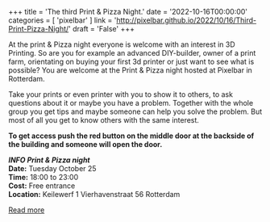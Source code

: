+++
title = 'The third Print & Pizza Night.'
date = '2022-10-16T00:00:00'
categories = [ 
 'pixelbar' 
] 
link = 'http://pixelbar.github.io/2022/10/16/Third-Print-Pizza-Night/'
draft = 'False'
+++

<p>At the print &amp; Pizza night everyone is welcome with an interest in 3D Printing. So are you for example an advanced DIY-builder, owner of a print farm, orientating on buying your first 3d printer or just want to see what is possible? You are welcome at the Print &amp; Pizza night hosted at Pixelbar in Rotterdam.</p>

<p>Take your prints or even printer with you to show it to others, to ask questions about it or maybe you have a problem. Together with the whole group you get tips and maybe someone can help you solve the problem. But most of all you get to know others with the same interest.</p>

<p><strong>To get access push the red button on the middle door at the backside of the building and someone will open the door.</strong></p>

<p><strong><em>INFO Print &amp; Pizza night</em></strong><br />
<strong>Date:</strong> Tuesday October 25<br />
<strong>Time:</strong> 18:00 to 23:00<br />
<strong>Cost:</strong> Free entrance<br />
<strong>Location:</strong> Keilewerf 1 Vierhavenstraat 56 Rotterdam</p>

[Read more](http://pixelbar.github.io/2022/10/16/Third-Print-Pizza-Night/)